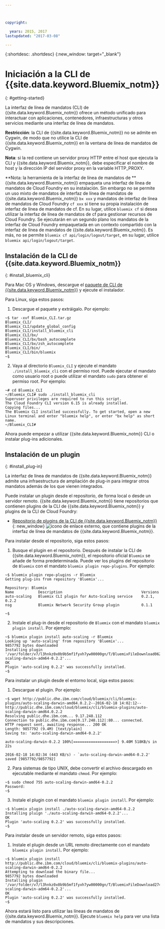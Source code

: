 ```yaml
---



copyright:

  years: 2015, 2017
lastupdated: "2017-03-08"

---
```



{:shortdesc: .shortdesc}
{:new_window: target="_blank"}

# Iniciación a la CLI de {{site.data.keyword.Bluemix_notm}}
{: #getting-started}

La interfaz de línea de mandatos (CLI) de {{site.data.keyword.Bluemix_notm}} ofrece un método unificado para interactuar con aplicaciones, contenedores, infraestructuras y otros servicios mediante una interfaz de línea de mandatos.  

**Restricción**: la CLI de {{site.data.keyword.Bluemix_notm}} no se admite en Cygwin, de modo que no utilice la CLI de {{site.data.keyword.Bluemix_notm}} en la ventana de línea de mandatos de Cygwin.

**Nota**: si la red contiene un servidor proxy HTTP entre el host que ejecuta la CLI y {{site.data.keyword.Bluemix_notm}}, debe especificar el nombre de host y la dirección IP del servidor proxy en la variable HTTP_PROXY.

**Nota: la herramienta de la interfaz de línea de mandatos de ** {{site.data.keyword.Bluemix_notm}} empaqueta una interfaz de línea de mandatos de Cloud Foundry en su instalación. Sin embargo no se permite un uso mixto de mandatos de interfaz de línea de mandatos de {{site.data.keyword.Bluemix_notm}} `bx xxx` y mandatos de interfaz de línea de mandatos de Cloud Foundry `cf xxx` si tiene su propia instalación de interfaz de línea de mandatos de cf. 
En su lugar, utilice `bluemix cf` si desea utilizar la interfaz de línea de mandatos de cf para gestionar recursos de Cloud Foundry. Se ejecutarán en un segundo plano los mandatos de la interfaz de Cloud Foundry empaquetada en un contexto compartido con la interfaz de línea de mandatos de {{site.data.keyword.Bluemix_notm}}. Es más, no se permite `bluemix cf api/login/logout/target`, en su lugar, utilice `bluemix api/login/logout/target`. 

## Instalación de la CLI de {{site.data.keyword.Bluemix_notm}}
{: #install_bluemix_cli}


Para Mac OS y Windows, descargue el [paquete de CLI de {{site.data.keyword.Bluemix_notm}}](/docs/cli/index.html#downloads) y ejecute el instalador.

Para Linux, siga estos pasos:

  1. Descargue el paquete y extráigalo. Por ejemplo:

  ```
  ~$ tar -xvf Bluemix_CLI.tar.gz
  Bluemix_CLI/
  Bluemix_CLI/update_global_config
  Bluemix_CLI/install_bluemix_cli
  Bluemix_CLI/bx/
  Bluemix_CLI/bx/bash_autocomplete
  Bluemix_CLI/bx/zsh_autocomplete
  Bluemix_CLI/bin/
  Bluemix_CLI/bin/bluemix
  ~$
  ```

  2. Vaya al directorio `Bluemix_CLI` y ejecute el mandato `./install_bluemix_cli` con el permiso root. Puede ejecutar el mandato como usuario root o puede utilizar el mandato `sudo` para obtener el permiso root. Por ejemplo:

  ```
  ~# cd Bluemix_CLI
  ~/Bluemix_CLI# sudo ./install_bluemix_cli
  Superuser privileges are required to run this script.
  The Cloud Foundry CLI version 6.15 is already installed.
  Copying files...
  The Bluemix CLI installed successfully. To get started, open a new Linux terminal and enter "bluemix help", or enter "bx help" as short name.
  ~/Bluemix_CLI#
  ```

Ahora puede empezar a utilizar {{site.data.keyword.Bluemix_notm}} CLI o instalar plug-ins adicionales.

## Instalación de un plugin
{: #install_plug-in}

La interfaz de línea de mandatos de {{site.data.keyword.Bluemix_notm}} admite una infraestructura de ampliación de plug-in para integrar otros mandatos además de los que vienen integrados.


Puede instalar un plugin desde el repositorio, de forma local o desde un servidor remoto. {{site.data.keyword.Bluemix_notm}} tiene repositorios que contienen plugins de la CLI de {{site.data.keyword.Bluemix_notm}} y plugins de la CLI de Cloud Foundry:

   * [Repositorio de plugins de la CLI de {{site.data.keyword.Bluemix_notm}}](http://clis.ng.bluemix.net/ui/repository.html#bluemix-plugins){: new_window} ![icono de enlace externo](../../../icons/launch-glyph.svg), que contiene plugins de la interfaz de línea de mandatos de {{site.data.keyword.Bluemix_notm}}.

Para instalar desde el repositorio, siga estos pasos:

  1. Busque el plugin en el repositorio. Después de instalar la CLI de {{site.data.keyword.Bluemix_notm}}, el repositorio oficial `Bluemix` se añade de forma predeterminada. Puede ver los plugins del repositorio de `Bluemix` con el mandato `bluemix plugin repo-plugins`. Por ejemplo:

  ```
  ~$ bluemix plugin repo-plugins -r Bluemix
  Getting plug-ins from repository 'Bluemix'...

  Repository: Bluemix
  Name           Description                                    Versions
  auto-scaling   Bluemix CLI plugin for Auto-Scaling service    0.2.1, 0.2.2
  nsg            Bluemix Network Security Group plugin          0.1.1

  ~$
  ```

  2. Instale el plug-in desde el repositorio de `Bluemix` con el mandato `bluemix plugin install`. Por ejemplo:

  ```
  ~$ bluemix plugin install auto-scaling -r Bluemix
  Looking up 'auto-scaling' from repository 'Bluemix'...
  9857792 bytes downloaded
  Installing plugin '/var/folder/v7/l3hnkz0x0b9b5mf1fyxh7yw00000gn/T/BluemixFileDownload062468676/auto-scaling-darwin-adm64-0.2.2'...
  OK
  Plugin 'auto-scaling 0.2.2' was successfully installed.
  ~$
  ```


Para instalar un plugin desde el entorno local, siga estos pasos:

  1. Descargue el plugin. Por ejemplo:

  ```
  ~$ wget http://public.dhe.ibm.com/cloud/bluemix/cli/bluemix-plugins/auto-scaling-darwin-amd64.0.2.2--2016-02-18 14:02:12-- http://public.dhe.ibm.com/cloud/bluemix/cli/bluemix-plugins/auto-scaling-darwin-amd64.0.2.2
  Resolving public.dhe.ibm.com... 9.17.248.112
  Connection to public.dhe.ibm.com|9.17.248.112|:80... connected.
  HTTP request sent, awaiting response... 200 OK
  Length: 9857792 (9.4M) [text/plain]
  Saving to: 'auto-scaling-darwin-amd64-0.2.2'

  auto-scaling-darwin-0.2.2 100%[===================>] 9.40M 518KB/s in 22s

  2016-02-18 14:02:34 (443 KB/s) - `auto-scaling-darwin-amd64-0.2.2' saved [9857792/9857792]
  ```

  2. Para sistemas de tipo UNIX, debe convertir el archivo descargado en ejecutable mediante el mandato `chmod`. Por ejemplo:

  ```
  ~$ sudo chmod 755 auto-scaling-darwin-amd64-0.2.2
  Password:
  ~$
  ```

  3. Instale el plugin con el mandato `bluemix plugin install`. Por ejemplo:

  ```
  ~$ bluemix plugin install ./auto-scaling-darwin-amd64-0.2.2
  Installing pluign './auto-scaling-darwin-amd64-0.2.2'...
  OK
  Plugin 'auto-scaling 0.2.2' was successfully installed.
  ~$
  ```

Para instalar desde un servidor remoto, siga estos pasos:

  1. Instale el plugin desde un URL remoto directamente con el mandato `bluemix plugin install`. Por ejemplo:

  ```
  ~$ bluemix plugin install http://public.dhe.ibm.com/cloud/bluemix/cli/bluemix-plugins/auto-scaling-darwin-amd64-0.2.2
  Attempting to download the binary file...
  9857792 bytes downloaded
  Installing plugin '/var/folder/v7/l3hnkz0x0b9b5mf1fyxh7yw00000gn/T/BluemixFileDownload274645142/auto-scaling-darwin-adm64-0.2.2'...
  OK
  Plugin 'auto-scaling 0.2.2' was successfully installed.
  ~$
  ```


Ahora estará listo para utilizar las líneas de mandatos de {{site.data.keyword.Bluemix_notm}}. Ejecute `bluemix help` para ver una lista de mandatos y sus descripciones.  
